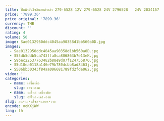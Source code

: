 ```yaml
---
title: ปั๊มน้ํามันโซลินอยด์วาล์ว 279-6528 12V 279-6528 24V 2796528   24V 2034157   24V 203-4157
price: '7899.36'
price_original: '7899.36'
currency: THB
discount: ''
rating: 4
volume: 50
image: Sae0132950ddc4045aa90358d1bb560a0D.jpg
images:
  - Sae0132950ddc4045aa90358d1bb560a0D.jpg
  - S55db5ddb5ca743ffa8ca806863b7e13eK.jpg
  - S9bec22537763482b88e9d07f12475587O.jpg
  - S5d10ea0118a146e79b780dcbb8ad8463j.jpg
  - S506bb30343f84aa096681789fd2fde062.jpg
video: ''
categories:
  - name: เครื่องมือ
    slug: เคร-องม
  - name: อะไหล่ เครื่องมือ
    slug: อะไหล-เคร-องม
slug: มน-าม-นโซล-นอยด-วาล
encode: ooKXjWW
lang: th
---
```

  